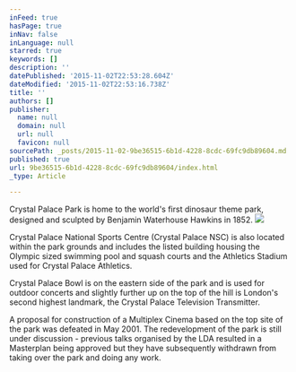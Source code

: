 ```yaml
---
inFeed: true
hasPage: true
inNav: false
inLanguage: null
starred: true
keywords: []
description: ''
datePublished: '2015-11-02T22:53:28.604Z'
dateModified: '2015-11-02T22:53:16.738Z'
title: ''
authors: []
publisher:
  name: null
  domain: null
  url: null
  favicon: null
sourcePath: _posts/2015-11-02-9be36515-6b1d-4228-8cdc-69fc9db89604.md
published: true
url: 9be36515-6b1d-4228-8cdc-69fc9db89604/index.html
_type: Article

---
```

Crystal Palace Park is home to the world's first dinosaur theme park, designed and sculpted by Benjamin Waterhouse Hawkins in 1852\.
![](https://the-grid-user-content.s3-us-west-2.amazonaws.com/3d8f6f30-219c-4d04-94c4-aad8f0472c45.jpg)

Crystal Palace National Sports Centre (Crystal Palace NSC) is also located within the park grounds and includes the listed building housing the Olympic sized swimming pool and squash courts and the Athletics Stadium used for Crystal Palace Athletics.

Crystal Palace Bowl is on the eastern side of the park and is used for outdoor concerts and slightly further up on the top of the hill is London's second highest landmark, the Crystal Palace Television Transmitter.

A proposal for construction of a Multiplex Cinema based on the top site of the park was defeated in May 2001\. The redevelopment of the park is still under discussion - previous talks organised by the LDA resulted in a Masterplan being approved but they have subsequently withdrawn from taking over the park and doing any work.